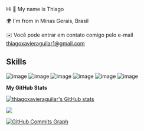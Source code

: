 
Hi 👋 My name is Thiago 

🌍 I'm from in Minas Gerais, Brasil

✉️ Você pode entrar em contato comigo pelo e-mail thiagoxavieraguilar1@gmail.com



## Skills
![image](https://user-images.githubusercontent.com/71942038/197104207-9f5c1188-a3bb-43ee-978e-80b9aee736dc.png)
![image](https://user-images.githubusercontent.com/71942038/197103872-17ef4bfd-d9e8-453a-a671-9b94a649fe8b.png)
![image](https://user-images.githubusercontent.com/71942038/197104247-9f0a9d0a-61b0-4989-99e1-f2de1731613c.png)
![image](https://user-images.githubusercontent.com/71942038/197104484-03d98c71-e066-466b-b86e-b5b0959b7b4f.png)
![image](https://user-images.githubusercontent.com/71942038/197104516-28005bab-f80a-4c83-8bd2-e0d1afe69339.png)
![image](https://user-images.githubusercontent.com/71942038/197104385-43e935f4-8b44-4d96-95f9-f1d64940c9f7.png)


<b>My GitHub Stats</b>

<a href="http://www.github.com/thiagoxavieraguilar"><img src="https://github-readme-stats-peguimasid.vercel.app/api?username=thiagoxavier&show_icons=true&hide=&count_private=true&title_color=3382ed&text_color=ffffff&icon_color=3382ed&bg_color=171717&hide_border=true&show_icons=true" alt="thiagoxavieraguilar's GitHub stats" /></a>




<a href="http://www.github.com/thiagoxavieraguilar"><img src="https://github-readme-streak-stats.herokuapp.com/?user=thiagoxavieraguilar&stroke=ffffff&background=171717&ring=3382ed&fire=3382ed&currStreakNum=ffffff&currStreakLabel=3382ed&sideNums=ffffff&sideLabels=ffffff&dates=ffffff&hide_border=true" /></a>

<a href="http://www.github.com/thiagoxavieraguilar"><img src="https://activity-graph.herokuapp.com/graph?username=thiagoxavieraguilar&bg_color=171717&color=ffffff&line=3382ed&point=ffffff&area_color=171717&area=true&hide_border=true&custom_title=GitHub%20Commits%20Graph" alt="GitHub Commits Graph" /></a>

